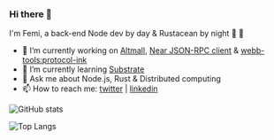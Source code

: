 ### Hi there 👋


I'm Femi, a back-end Node dev by day & Rustacean by night 🦀 🦀

- 🔭 I’m currently working on [Altmall](https://altmall.ng), [Near JSON-RPC client](https://github.com/iTranscend/near-jsonrpc-client-rs) & [webb-tools:protocol-ink](https://github.com/webb-tools/protocol-ink)
- 🌱 I’m currently learning [Substrate](https://substrate.io/)
- 💬 Ask me about Node.js, Rust & Distributed computing 
- 📫 How to reach me: [twitter](https://twitter.com/iron_plank) | [linkedin](https://www.linkedin.com/in/femibankole/)

![GitHub stats](https://github-readme-stats.vercel.app/api?username=iTranscend&theme=gotham&show_icons=true) 

<!-- langage card -->
![Top Langs](https://github-readme-stats.vercel.app/api/top-langs/?username=iTranscend&hide=html&theme=gotham&layout=compact)

<!--
![github activity graph](https://activity-graph.herokuapp.com/graph?username=iTranscend&theme=gotham)
-->

<!--
- ⚡ Random fact: the dot above i is called a _tittle_
- 👯 I’m looking to collaborate on ... 
- 🤔 I’m looking for help with ... 
-->
